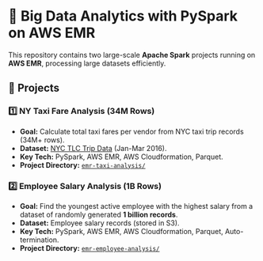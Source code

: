# 🚀 Big Data Analytics with PySpark on AWS EMR

This repository contains two large-scale **Apache Spark** projects running on **AWS EMR**, processing large datasets efficiently.

## 📂 Projects
### **1️⃣ NY Taxi Fare Analysis (34M Rows)**  
- **Goal:** Calculate total taxi fares per vendor from NYC taxi trip records (34M+ rows).  
- **Dataset:** [NYC TLC Trip Data](https://www.nyc.gov/site/tlc/about/tlc-trip-record-data.page) (Jan-Mar 2016).  
- **Key Tech:** PySpark, AWS EMR, AWS Cloudformation, Parquet.  
- **Project Directory:** [`emr-taxi-analysis/`](./emr-taxi-analysis/)  

### **2️⃣ Employee Salary Analysis (1B Rows)**  
- **Goal:** Find the youngest active employee with the highest salary from a dataset of randomly generated **1 billion records**.  
- **Dataset:** Employee salary records (stored in S3).  
- **Key Tech:** PySpark, AWS EMR, AWS Cloudformation, Parquet, Auto-termination.  
- **Project Directory:** [`emr-employee-analysis/`](./emr-employee-analysis/)  